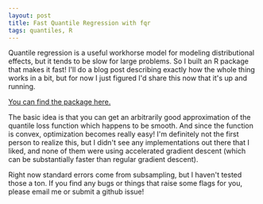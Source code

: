 ```yaml
---
layout: post
title: Fast Quantile Regression with fqr
tags: quantiles, R
---
```


Quantile regression is a useful workhorse model for modeling distributional effects, but it tends to be slow for large problems. So I built an R package that makes it fast! I'll do a blog post describing exactly how the whole thing works in a bit, but for now I just figured I'd share this now that it's up and running.

[You can find the package here.](https://github.com/be-green/fqr)

The basic idea is that you can get an arbitrarily good approximation of the quantile loss function which happens to be smooth. And since the function is convex, optimization becomes really easy! I'm definitely not the first person to realize this, but I didn't see any implementations out there that I liked, and none of them were using accelerated gradient descent (which can be substantially faster than regular gradient descent). 

Right now standard errors come from subsampling, but I haven't tested those a ton. If you find any bugs or things that raise some flags for you, please email me or submit a github issue!
